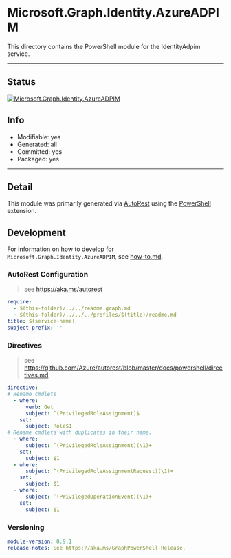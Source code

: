 <!-- region Generated -->
# Microsoft.Graph.Identity.AzureADPIM
This directory contains the PowerShell module for the IdentityAdpim service.

---
## Status
[![Microsoft.Graph.Identity.AzureADPIM](https://img.shields.io/powershellgallery/v/Microsoft.Graph.Identity.AzureADPIM.svg?style=flat-square&label=Microsoft.Graph.Identity.AzureADPIM "Microsoft.Graph.Identity.AzureADPIM")](https://www.powershellgallery.com/packages/Microsoft.Graph.Identity.AzureADPIM/)

## Info
- Modifiable: yes
- Generated: all
- Committed: yes
- Packaged: yes

---
## Detail
This module was primarily generated via [AutoRest](https://github.com/Azure/autorest) using the [PowerShell](https://github.com/Azure/autorest.powershell) extension.

## Development
For information on how to develop for `Microsoft.Graph.Identity.AzureADPIM`, see [how-to.md](how-to.md).
<!-- endregion -->

### AutoRest Configuration

> see https://aka.ms/autorest

``` yaml
require:
  - $(this-folder)/../../readme.graph.md
  - $(this-folder)/../../../profiles/$(title)/readme.md
title: $(service-name)
subject-prefix: ''

```

### Directives

> see https://github.com/Azure/autorest/blob/master/docs/powershell/directives.md

``` yaml
directive:
# Rename cmdlets
  - where:
      verb: Get
      subject: ^(PrivilegedRoleAssignment)$
    set:
      subject: Role$1
# Rename cmdlets with duplicates in their name.
  - where:
      subject: ^(PrivilegedRoleAssignment)(\1)+
    set:
      subject: $1
  - where:
      subject: ^(PrivilegedRoleAssignmentRequest)(\1)+
    set:
      subject: $1
  - where:
      subject: ^(PrivilegedOperationEvent)(\1)+
    set:
      subject: $1
```
### Versioning

``` yaml
module-version: 0.9.1
release-notes: See https://aka.ms/GraphPowerShell-Release.
```
